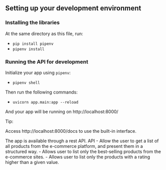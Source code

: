 
## Setting up your development environment

### Installing the libraries
At the same directory as this file, run:
  - `pip install pipenv`
  - `pipenv install`

### Running the API for development
Initialize your app using `pipenv`:

- `pipenv shell`

Then run the following commands:

- `uvicorn app.main:app --reload`

And your app will be running on http://localhost:8000/

Tip:

Access http://localhost:8000/docs to use the built-in interface.


The app is available through a rest API.
  API
    - Allow the user to get a list of all products from the e-commerce platform, and present them in a structured way.
    - Allows user to list only the best-selling products from the e-commerce sites.
    - Allows user to list only the products with a rating higher than a given value.

